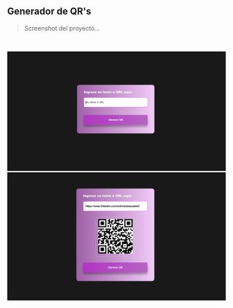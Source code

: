 ## Generador de QR's

> Screenshot del proyecto...
<br>

![This is the proyect Tumbail](./img/init.png)
![This is the proyect tumbails](./img/fin.png)
